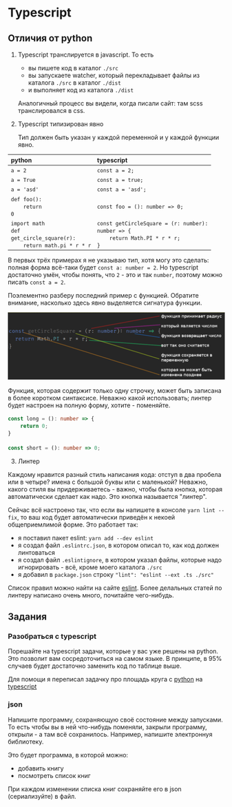# Typescript

## Отличия от python

1. Typescript транслируется в javascript. То есть
    - вы пишете код в каталог `./src`
    - вы запускаете watcher, который перекладывает файлы из каталога `./src` в каталог `./dist`
    - и выполняет код из каталога `./dist`
    
    Аналогичный процесс вы видели, когда писали сайт: там scss транслировался в css.

2. Typescript типизирован явно

    Тип должен быть указан у каждой переменной и у каждой функции явно.

| python                                                                                                  | typescript                                                                                                             |
|:--------------------------------------------------------------------------------------------------------|:-----------------------------------------------------------------------------------------------------------------------|
| `a = 2`                                                                                                 | `const a = 2;`                                                                                                         |
| `a = True`                                                                                              | `const a = true;`                                                                                                      |
| `a = 'asd'`                                                                                             | `const a = 'asd';`                                                                                                     |
| <code>def foo():<br />&nbsp;&nbsp;&nbsp;&nbsp;return 0</code>                                           | `const foo = (): number => 0;`                                                                                                 |
| <code>import math<br />def get_circle_square(r):<br />&nbsp;&nbsp;&nbsp;&nbsp;return math.pi * r * r</code> | <code>const getCircleSquare = (r: number): number => {<br />&nbsp;&nbsp;&nbsp;&nbsp;return Math.PI * r * r;<br />}</code> |

В первых трёх примерах я не указываю тип, хотя могу это сделать: полная форма всё-таки будет `const a: number = 2`. Но typescript достаточно умён, чтобы понять, что `2` - это и так `number`, поэтому можно писать `const a = 2`.

Поэлементно разберу последний пример с функцией. Обратите внимание, насколько здесь явно выделяется сигнатура функции.

![imgs/func.png](imgs/func.png)

Функция, которая содержит только одну строчку, может быть записана в более коротком синтаксисе. Неважно какой использовать; линтер будет настроен на полную форму, хотите - поменяйте.

```ts
const long = (): number => {
    return 0;
}

const short = (): number => 0;
```

3. Линтер

  Каждому нравится разный стиль написания кода: отступ в два пробела или в четыре? имена с большой буквы или с маленькой? Неважно, какого стиля вы придерживаетесь - важно, чтобы была кнопка, которая автоматически сделает как надо. Это кнопка называется "линтер".

   Сейчас всё настроено так, что если вы напишете в консоле `yarn lint --fix`, то ваш код будет автоматически приведён к некоей общеприемлимой форме. Это работает так:
   - я поставил пакет eslint: `yarn add --dev eslint`
   - я создал файл `.eslintrc.json`, в котором описал то, как код должен линтоваться
   - я создал файл `.eslintignore`, в котором указал файлы, которые надо игнорировать - всё, кроме моего каталога `./src`
   - я добавил в `package.json` строку `"lint": "eslint --ext .ts ./src"`
   
   Список правил можно найти на сайте [eslint](https://eslint.org/docs/rules/). Более делальных статей по линтеру написано очень много, почитайте чего-нибудь.

## Задания

### Разобраться с typescript

Порешайте на typescript задачи, которые у вас уже решены на python. Это позволит вам сосредоточиться на самом языке. В принципе, в 95% случаев будет достаточно заменить код по таблице выше.

Для помощи я переписал задачку про площадь круга с [python](https://github.com/saratov-las-robotics/python-tasks/blob/master/src/circle.py) на [typescript](src/circle.ts)

### json

Напишите программу, сохраняющую своё состояние между запусками. То есть чтобы вы в ней что-нибудь поменяли, закрыли программу, открыли - а там всё сохранилось. Например, напишите электроннуя библиотеку.

Это будет программа, в которой можно:
- добавить книгу
- посмотреть список книг

При каждом изменении списка книг сохраняйте его в json (сериализуйте) в файл.
